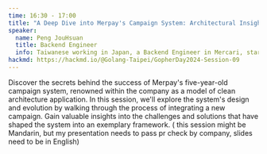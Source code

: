 ```yaml
---
time: 16:30 - 17:00
title: "A Deep Dive into Merpay's Campaign System: Architectural Insights and Evolution"
speaker:
  name: Peng JouHsuan
  title: Backend Engineer
  info: Taiwanese working in Japan, a Backend Engineer in Mercari, started using Golang in 2018.
hackmd: https://hackmd.io/@Golang-Taipei/GopherDay2024-Session-09
---
```


Discover the secrets behind the success of Merpay's five-year-old campaign system, renowned within the company as a model of clean architecture application. In this session, we'll explore the system's design and evolution by walking through the process of integrating a new campaign. Gain valuable insights into the challenges and solutions that have shaped the system into an exemplary framework.
( this session might be Mandarin, but my presentation needs to pass pr check by company, slides need to be in English)
